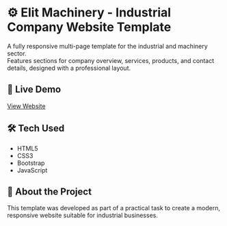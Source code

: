 # ⚙️ Elit Machinery - Industrial Company Website Template

A fully responsive multi-page template for the industrial and machinery sector.  
Features sections for company overview, services, products, and contact details, designed with a professional layout.

## 🚀 Live Demo
[View Website](https://a7medsobih.github.io/elit-machinery/)

## 🛠 Tech Used
- HTML5  
- CSS3  
- Bootstrap  
- JavaScript  

## 🎯 About the Project
This template was developed as part of a practical task to create a modern, responsive website suitable for industrial businesses.
